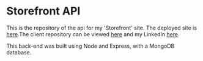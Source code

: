 # Storefront API

This is the repository of the api for my 'Storefront' site. The deployed site is [here](https://storefront-app.netlify.app).The client repository can be viewed [here](https://github.com/jgoodier1/storefront) and my LinkedIn [here](https://www.linkedin.com/in/jacob-goodier-b64a5586/).

This back-end was built using Node and Express, with a MongoDB database.
